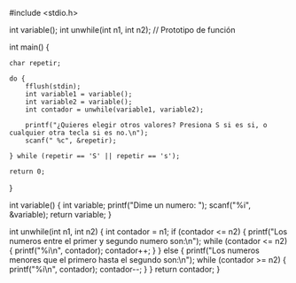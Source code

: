 #include <stdio.h>

int variable();
int unwhile(int n1, int n2); // Prototipo de función

int main() {

    char repetir;

    do {
        fflush(stdin);
        int variable1 = variable();
        int variable2 = variable();
        int contador = unwhile(variable1, variable2);

        printf("¿Quieres elegir otros valores? Presiona S si es si, o cualquier otra tecla si es no.\n");
        scanf(" %c", &repetir);

    } while (repetir == 'S' || repetir == 's');

    return 0;
}

int variable() {
    int variable;
    printf("Dime un numero: ");
    scanf("%i", &variable);
    return variable;
}

int unwhile(int n1, int n2) {
    int contador = n1;
    if (contador <= n2) {
        printf("Los numeros entre el primer y segundo numero son:\n");
        while (contador <= n2) {
            printf("%i\n", contador);
            contador++;
        }
    } else {
        printf("Los numeros menores que el primero hasta el segundo son:\n");
        while (contador >= n2) {
            printf("%i\n", contador);
            contador--;
        }
    }
    return contador;
}
